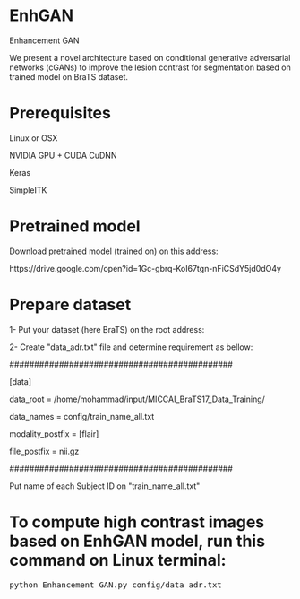 # EnhGAN
Enhancement GAN

We present a novel architecture based on conditional generative adversarial networks (cGANs) to improve the lesion contrast for segmentation based on trained model on BraTS dataset.


# Prerequisites

<p> Linux or OSX </p>
<p> NVIDIA GPU + CUDA CuDNN  </p> 
<p> Keras  </p>
<p> SimpleITK  </p>

# Pretrained model

Download pretrained model (trained on) on this address:

<p> https://drive.google.com/open?id=1Gc-gbrq-KoI67tgn-nFiCSdY5jd0dO4y </p>


# Prepare dataset

1- Put your dataset (here BraTS) on the root address:

2- Create "data_adr.txt" file and determine requirement as bellow:

#############################################
<p>[data] </p>
<p>data_root             = /home/mohammad/input/MICCAI_BraTS17_Data_Training/ </p>
<p>data_names            = config/train_name_all.txt </p>
<p>modality_postfix      = [flair] </p>
<p>file_postfix          = nii.gz </p>
#############################################
<p> Put name of each Subject ID on "train_name_all.txt"  </p> 


# To compute high contrast images based on EnhGAN model, run this command on Linux terminal:

<div class="highlight highlight-source-shell"><pre>
python Enhancement_GAN.py config/data_adr.txt
</pre></div>

